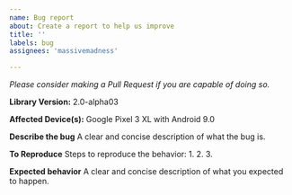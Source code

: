 ```yaml
---
name: Bug report
about: Create a report to help us improve
title: ''
labels: bug
assignees: 'massivemadness'

---
```


*Please consider making a Pull Request if you are capable of doing so.*

**Library Version:**
2.0-alpha03

**Affected Device(s):**
Google Pixel 3 XL with Android 9.0

**Describe the bug**
A clear and concise description of what the bug is.

**To Reproduce**
Steps to reproduce the behavior:
1.
2.
3.

**Expected behavior**
A clear and concise description of what you expected to happen.